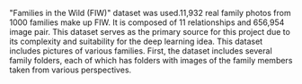 "Families in the Wild (FIW)" dataset was used.11,932 real family photos from 1000 families make up FIW. It is composed of 11 relationships and 656,954 image pair. This dataset serves as the primary source for this project due to its complexity and suitability for the deep learning idea. This dataset includes pictures of various families. First, the dataset includes several family folders, each of which has folders with images of the family members taken from various perspectives.
